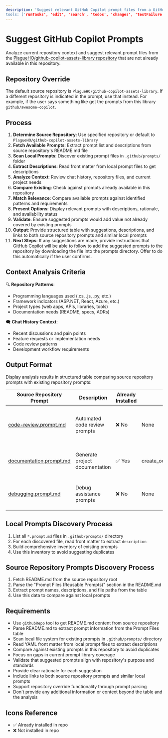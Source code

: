 ```yaml
---
description: 'Suggest relevant GitHub Copilot prompt files from a GitHub repository based on current repository context and chat history, avoiding duplicates with existing prompts in this repository.
tools: ['runTasks', 'edit', 'search', 'todos', 'changes', 'testFailure', 'openSimpleBrowser', 'fetch', 'githubRepo']
---
```


# Suggest GitHub Copilot Prompts

Analyze current repository context and suggest relevant prompt files from the [PlagueHO/github-copilot-assets-library repository](https://github.com/PlagueHO/github-copilot-assets-library) that are not already available in this repository.

## Repository Override

The default source repository is `PlagueHO/github-copilot-assets-library`. If a different repository is indicated in the prompt, use that instead. For example, if the user says something like get the prompts from this library `github/awesome-copilot`.

## Process

1. **Determine Source Repository**: Use specified repository or default to `PlagueHO/github-copilot-assets-library`
2. **Fetch Available Prompts**: Extract prompt list and descriptions from source repository's README.md file
3. **Scan Local Prompts**: Discover existing prompt files in `.github/prompts/` folder
4. **Extract Descriptions**: Read front matter from local prompt files to get descriptions
5. **Analyze Context**: Review chat history, repository files, and current project needs
6. **Compare Existing**: Check against prompts already available in this repository
7. **Match Relevance**: Compare available prompts against identified patterns and requirements
8. **Present Options**: Display relevant prompts with descriptions, rationale, and availability status
9. **Validate**: Ensure suggested prompts would add value not already covered by existing prompts
10. **Output**: Provide structured table with suggestions, descriptions, and links to both source repository prompts and similar local prompts
11. **Next Steps**: If any suggestions are made, provide instructions that GitHub Copilot will be able to follow to add the suggested prompts to the repository by downloading the file into the prompts directory. Offer to do this automatically if the user confirms.

## Context Analysis Criteria

🔍 **Repository Patterns**:
- Programming languages used (.cs, .js, .py, etc.)
- Framework indicators (ASP.NET, React, Azure, etc.)
- Project types (web apps, APIs, libraries, tools)
- Documentation needs (README, specs, ADRs)

🗨️ **Chat History Context**:
- Recent discussions and pain points
- Feature requests or implementation needs
- Code review patterns
- Development workflow requirements

## Output Format

Display analysis results in structured table comparing source repository prompts with existing repository prompts:

| Source Repository Prompt | Description | Already Installed | Similar Local Prompt | Suggestion Rationale |
|-------------------------|-------------|-------------------|---------------------|---------------------|
| [code-review.prompt.md](https://github.com/PlagueHO/github-copilot-assets-library/blob/main/prompts/code-review.prompt.md) | Automated code review prompts | ❌ No | None | Would enhance development workflow with standardized code review processes |
| [documentation.prompt.md](https://github.com/PlagueHO/github-copilot-assets-library/blob/main/prompts/documentation.prompt.md) | Generate project documentation | ✅ Yes | create_oo_component_documentation.prompt.md | Already covered by existing documentation prompts |
| [debugging.prompt.md](https://github.com/PlagueHO/github-copilot-assets-library/blob/main/prompts/debugging.prompt.md) | Debug assistance prompts | ❌ No | None | Could improve troubleshooting efficiency for development team |

## Local Prompts Discovery Process

1. List all `*.prompt.md` files in `.github/prompts/` directory
2. For each discovered file, read front matter to extract `description`
3. Build comprehensive inventory of existing prompts
4. Use this inventory to avoid suggesting duplicates

## Source Repository Prompts Discovery Process

1. Fetch README.md from the source repository root
2. Parse the "Prompt Files (Reusable Prompts)" section in the README.md
3. Extract prompt names, descriptions, and file paths from the table
4. Use this data to compare against local prompts

## Requirements

- Use `githubRepo` tool to get README.md content from source repository
- Parse README.md to extract prompt information from the Prompt Files table
- Scan local file system for existing prompts in `.github/prompts/` directory
- Read YAML front matter from local prompt files to extract descriptions
- Compare against existing prompts in this repository to avoid duplicates
- Focus on gaps in current prompt library coverage
- Validate that suggested prompts align with repository's purpose and standards
- Provide clear rationale for each suggestion
- Include links to both source repository prompts and similar local prompts
- Support repository override functionality through prompt parsing
- Don't provide any additional information or context beyond the table and the analysis

## Icons Reference

- ✅ Already installed in repo
- ❌ Not installed in repo
